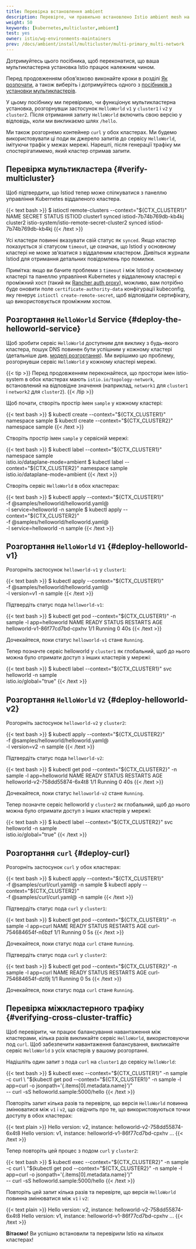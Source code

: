 ```yaml
---
title: Перевірка встановлення ambient
description: Перевірте, чи правильно встановлено Istio ambient mesh на кількох кластерах.
weight: 50
keywords: [kubernetes,multicluster,ambient]
test: yes
owner: istio/wg-environments-maintainers
prev: /docs/ambient/install/multicluster/multi-primary_multi-network
---
```

Дотримуйтесь цього посібника, щоб переконатися, що ваша мультикластерна установка Istio працює належним чином.

Перед продовженням обовʼязково виконайте кроки в розділі [Як розпочати](/docs/ambient/install/multicluster/before-you-begin), а також виберіть і дотримуйтесь одного з [посібників з установки мультикластерів](/docs/ambient/install/multicluster).

У цьому посібнику ми перевіримо, чи функціонує мультикластерна установка, розгорнувши застосунок `HelloWorld` `v1` у `cluster1` і `v2` у `cluster2`. Після отримання запиту `HelloWorld` включить свою версію у відповідь, коли ми викликаємо шлях `/hello`.

Ми також розгорнемо контейнер `curl` у обох кластерах. Ми будемо використовувати ці поди як джерело запитів до сервісу `HelloWorld`, імітуючи трафік у межах мережі. Нарешті, після генерації трафіку ми спостерігатимемо, який кластер отримав запити.

## Перевірка мультикластера {#verify-multicluster}

Щоб підтвердити, що Istiod тепер може спілкуватися з панеллю управління Kubernetes віддаленого кластера.

{{< text bash >}}
$ istioctl remote-clusters --context="${CTX_CLUSTER1}"
NAME         SECRET                                        STATUS      ISTIOD
cluster1                                                   synced      istiod-7b74b769db-kb4kj
cluster2     istio-system/istio-remote-secret-cluster2     synced      istiod-7b74b769db-kb4kj
{{< /text >}}

Усі кластери повинні вказувати свій статус як `synced`. Якщо кластер показується зі статусом `timeout`, це означає, що Istiod у основному кластері не може звʼязатися з віддаленим кластером. Дивіться журнали Istiod для отримання детальних повідомлень про помилки.

Примітка: якщо ви бачите проблеми з `timeout` і між Istiod у основному кластері та панеллю управління Kubernetes у віддаленому кластері є проміжний хост (такий як [Rancher auth proxy](https://ranchermanager.docs.rancher.com/how-to-guides/new-user-guides/manage-clusters/access-clusters/authorized-cluster-endpoint#two-authentication-methods-for-rke-clusters)), можливо, вам потрібно буде оновити поле `certificate-authority-data` конфігурації kubeconfig, яку генерує `istioctl create-remote-secret`, щоб відповідати сертифікату, що використовується проміжним хостом.

## Розгортання `HelloWorld` Service {#deploy-the-helloworld-service}

Щоб зробити сервіс `HelloWorld` доступним для виклику з будь-якого кластера, пошук DNS повинен бути успішним у кожному кластері (детальніше див. [моделі розгортання](/docs/ops/deployment/deployment-models#dns-with-multiple-clusters)). Ми вирішимо цю проблему, розгорнувши сервіс `HelloWorld` у кожному кластері мережі.

{{< tip >}}
Перед продовженням переконайтеся, що простори імен istio-system в обох кластерах мають `istio.io/topology-network`, встановлений на відповідне значення (наприклад, `network1` для `cluster1` і `network2` для `cluster2`).
{{< /tip >}}

Щоб почати, створіть простір імен `sample` у кожному кластері:

{{< text bash >}}
$ kubectl create --context="${CTX_CLUSTER1}" namespace sample
$ kubectl create --context="${CTX_CLUSTER2}" namespace sample
{{< /text >}}

Створіть простір імен `sample` у сервісній мережі:

{{< text bash >}}
$ kubectl label --context="${CTX_CLUSTER1}" namespace sample \
    istio.io/dataplane-mode=ambient
$ kubectl label --context="${CTX_CLUSTER2}" namespace sample \
    istio.io/dataplane-mode=ambient
{{< /text >}}

Створіть сервіс `HelloWorld` в обох кластерах:

{{< text bash >}}
$ kubectl apply --context="${CTX_CLUSTER1}" \
    -f @samples/helloworld/helloworld.yaml@ \
    -l service=helloworld -n sample
$ kubectl apply --context="${CTX_CLUSTER2}" \
    -f @samples/helloworld/helloworld.yaml@ \
    -l service=helloworld -n sample
{{< /text >}}

## Розгортання `HelloWorld` `V1` {#deploy-helloworld-v1}

Розгорніть застосунок `helloworld-v1` у `cluster1`:

{{< text bash >}}
$ kubectl apply --context="${CTX_CLUSTER1}" \
    -f @samples/helloworld/helloworld.yaml@ \
    -l version=v1 -n sample
{{< /text >}}

Підтвердіть статус пода `helloworld-v1`:

{{< text bash >}}
$ kubectl get pod --context="${CTX_CLUSTER1}" -n sample -l app=helloworld
NAME                            READY     STATUS    RESTARTS   AGE
helloworld-v1-86f77cd7bd-cpxhv  1/1       Running   0          40s
{{< /text >}}

Дочекайтеся, поки статус `helloworld-v1` стане `Running`.

Тепер позначте сервіс helloworld у `cluster1` як глобальний, щоб до нього можна було отримати доступ з інших кластерів у мережі:

{{< text bash >}}
$ kubectl label --context="${CTX_CLUSTER1}" svc helloworld -n sample \
    istio.io/global="true"
{{< /text >}}

## Розгортання `HelloWorld` `V2` {#deploy-helloworld-v2}

Розгорніть застосунок `helloworld-v2` у `cluster2`:

{{< text bash >}}
$ kubectl apply --context="${CTX_CLUSTER2}" \
    -f @samples/helloworld/helloworld.yaml@ \
    -l version=v2 -n sample
{{< /text >}}

Підтвердіть статус пода `helloworld-v2`:

{{< text bash >}}
$ kubectl get pod --context="${CTX_CLUSTER2}" -n sample -l app=helloworld
NAME                            READY     STATUS    RESTARTS   AGE
helloworld-v2-758dd55874-6x4t8  1/1       Running   0          40s
{{< /text >}}

Дочекайтеся, поки статус `helloworld-v2` стане `Running`.

Тепер позначте сервіс helloworld у `cluster2` як глобальний, щоб до нього можна було отримати доступ з інших кластерів у мережі:

{{< text bash >}}
$ kubectl label --context="${CTX_CLUSTER2}" svc helloworld -n sample \
    istio.io/global="true"
{{< /text >}}

## Розгортання `curl` {#deploy-curl}

Розгорніть застосунок `curl` у обох кластерах:

{{< text bash >}}
$ kubectl apply --context="${CTX_CLUSTER1}" \
    -f @samples/curl/curl.yaml@ -n sample
$ kubectl apply --context="${CTX_CLUSTER2}" \
    -f @samples/curl/curl.yaml@ -n sample
{{< /text >}}

Підтвердіть статус пода `curl` у `cluster1`:

{{< text bash >}}
$ kubectl get pod --context="${CTX_CLUSTER1}" -n sample -l app=curl
NAME                             READY   STATUS    RESTARTS   AGE
curl-754684654f-n6bzf            1/1     Running   0          5s
{{< /text >}}

Дочекайтеся, поки статус пода `curl` стане `Running`.

Підтвердіть статус пода `curl` у `cluster2`:

{{< text bash >}}
$ kubectl get pod --context="${CTX_CLUSTER2}" -n sample -l app=curl
NAME                             READY   STATUS    RESTARTS   AGE
curl-754684654f-dzl9j            1/1     Running   0          5s
{{< /text >}}

Дочекайтеся, поки статус пода `curl` стане `Running`.

## Перевірка міжкластерного трафіку {#verifying-cross-cluster-traffic}

Щоб перевірити, чи працює балансування навантаження між кластерами, кілька разів викликайте сервіс `HelloWorld`, використовуючи под `curl`. Щоб забезпечити навантаження балансування, викликайте сервіс `HelloWorld` з усіх кластерів у вашому розгортанні.

Надішліть один запит з пода `curl` на `cluster1` до сервісу `HelloWorld`:

{{< text bash >}}
$ kubectl exec --context="${CTX_CLUSTER1}" -n sample -c curl \
    "$(kubectl get pod --context="${CTX_CLUSTER1}" -n sample -l \
    app=curl -o jsonpath='{.items[0].metadata.name}')" \
    -- curl -sS helloworld.sample:5000/hello
{{< /text >}}

Повторіть запит кілька разів та перевірте, що версія `HelloWorld` повинна змінюватися між `v1` і `v2`, що свідчить про те, що використовуються точки доступу в обох кластерах:

{{< text plain >}}
Hello version: v2, instance: helloworld-v2-758dd55874-6x4t8
Hello version: v1, instance: helloworld-v1-86f77cd7bd-cpxhv
...
{{< /text >}}

Тепер повторіть цей процес з подом `curl` у `cluster2`:

{{< text bash >}}
$ kubectl exec --context="${CTX_CLUSTER2}" -n sample -c curl \
    "$(kubectl get pod --context="${CTX_CLUSTER2}" -n sample -l \
    app=curl -o jsonpath='{.items[0].metadata.name}')" \
    -- curl -sS helloworld.sample:5000/hello
{{< /text >}}

Повторіть цей запит кілька разів та перевірте, що версія `HelloWorld` повинна змінюватися між `v1` і `v2`:

{{< text plain >}}
Hello version: v2, instance: helloworld-v2-758dd55874-6x4t8
Hello version: v1, instance: helloworld-v1-86f77cd7bd-cpxhv
...
{{< /text >}}

**Вітаємо!** Ви успішно встановили та перевірили Istio на кількох кластерах!

<!-- TODO: Link to guide for locality load balancing once we add waypoint instructions -->
